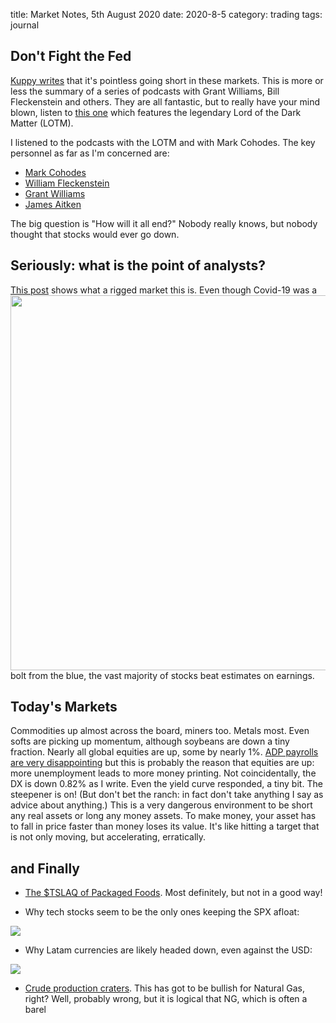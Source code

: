 title: Market Notes, 5th August 2020
date: 2020-8-5
category: trading
tags: journal

## Don't Fight the Fed

[Kuppy writes](https://adventuresincapitalism.com/2020/08/05/stop-shorting-project-zimbabwe/) that it's pointless going short in these markets. 
This is more or less the summary of a series of podcasts with Grant Williams, Bill Fleckenstein and others.
They are all fantastic, but to really have your mind blown, listen to [this one](https://ttmygh.podbean.com/e/teg_0002/) which features the legendary Lord of the Dark Matter (LOTM).

I listened to the podcasts with the LOTM and with Mark Cohodes. The key personnel  as far as I'm concerned are:

* [Mark Cohodes](https://twitter.com/AlderLaneeggs)
* [William Fleckenstein](https://twitter.com/fleckcap)
* [Grant Williams](https://twitter.com/ttmygh)
* [James Aitken](https://twitter.com/AitkenAdvisors)

The big question is "How will it all end?" Nobody really knows, but nobody thought that stocks would ever go down.

## Seriously: what is the point of analysts?

[This post<img src="https://tme2.nyc3.digitaloceanspaces.com/images/06661eb5819aa286d902625d5fc84b35" width=600 style="float:right">](https://themarketear.com/posts/cjGs7JcGTH) shows what a rigged market this is. 
Even though Covid-19 was a bolt from the blue, the vast majority of stocks beat estimates on earnings.

## Today's Markets

Commodities up almost across the board, miners too.
Metals most. Even softs are picking up momentum, although soybeans are down a tiny fraction.
Nearly all global equities are up, some by nearly 1%.
[ADP payrolls are very disappointing](https://www.cnbc.com/2020/08/05/adp-private-payroll-growth-at-167000-in-july-well-below-expectations.html) but this is probably the reason that equities are up: more unemployment leads to more money printing.
Not coincidentally, the DX is down 0.82% as I write.
Even the yield curve responded, a tiny bit. The steepener is on! (But don't bet the ranch: in fact don't take anything I say as advice about anything.)
This is a very dangerous environment to be short any real assets or long any money assets.
To make money, your asset has to fall in price faster than money loses its value.
It's like hitting a target that is not only moving, but accelerating, erratically.

## and Finally

* [The $TSLAQ of Packaged Foods](https://twitter.com/carlquintanilla/status/1291006991515738114/photo/1). Most definitely, but not in a good way!

* Why tech stocks seem to be the only ones keeping the SPX afloat:
<img src="https://si.wsj.net/public/resources/images/B3-HD627_Dshot_NS_20200731041815.png">

* Why Latam currencies are likely headed down, even against the USD:
<img src="https://thedailyshot.com/wp-content/uploads/EM-AR-USD-Purchases0804043328.png">

* [Crude production craters](https://wolfstreet.com/2020/08/05/us-crude-oil-production-plunged-most-ever-natural-gas-followed-the-great-american-oil-gas-bust-phase-2/). This has got to be bullish for Natural Gas, right? Well, probably wrong, but it is logical that NG, which is often a barel